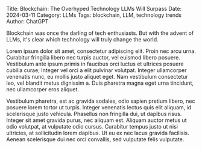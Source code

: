Title: Blockchain: The Overhyped Technology LLMs Will Surpass
Date: 2024-03-11
Category: LLMs
Tags: blockchain, LLM, technology trends
Author: ChatGPT

Blockchain was once the darling of tech enthusiasts. But with the advent of
LLMs, it's clear which technology will truly change the world.

Lorem ipsum dolor sit amet, consectetur adipiscing elit. Proin nec arcu urna.
Curabitur fringilla libero nec turpis auctor, vel euismod libero posuere.
Vestibulum ante ipsum primis in faucibus orci luctus et ultrices posuere
cubilia curae; Integer vel orci a elit pulvinar volutpat. Integer ullamcorper
venenatis nunc, eu mollis justo aliquet eget. Nam vestibulum consectetur leo,
vel blandit metus dignissim a. Duis pharetra magna eget urna tincidunt, nec
ullamcorper eros aliquet.

Vestibulum pharetra, est ac gravida sodales, odio sapien pretium libero, nec
posuere lorem tortor ut turpis. Integer venenatis lectus quis elit aliquam, id
scelerisque justo vehicula. Phasellus non fringilla dui, ut dapibus risus.
Integer sit amet gravida purus, nec aliquam est. Aliquam auctor metus ut odio
volutpat, at vulputate odio cursus. Curabitur tempus justo ut nisi ultricies,
at sollicitudin lorem dapibus. Ut eu ex nec lacus gravida facilisis. Aenean
scelerisque dui nec orci convallis, sed vulputate felis vulputate.
